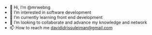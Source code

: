 - 👋 Hi, I’m @mrwebng
- 👀 I’m interested in software development
- 🌱 I’m currently learning front end development
- 💞️ I’m looking to collaborate and advance my knowledge and network
- 📫 How to reach me davididrissuleiman@gmail.com

<!---
mrwebng/mrwebng is a ✨ special ✨ repository because its `README.md` (this file) appears on your GitHub profile.
You can click the Preview link to take a look at your changes.
--->
